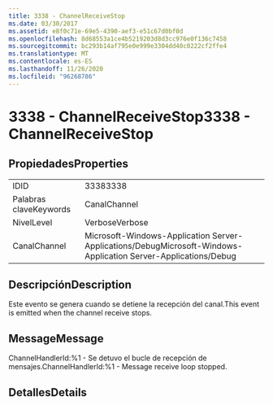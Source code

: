```yaml
---
title: 3338 - ChannelReceiveStop
ms.date: 03/30/2017
ms.assetid: e8f0c71e-69e5-4390-aef3-e51c67d0bf0d
ms.openlocfilehash: 8d68553a1ce4b5219203d8d3cc976e0f136c7458
ms.sourcegitcommit: bc293b14af795e0e999e3304dd40c0222cf2ffe4
ms.translationtype: MT
ms.contentlocale: es-ES
ms.lasthandoff: 11/26/2020
ms.locfileid: "96268786"
---
```

# <a name="3338---channelreceivestop"></a><span data-ttu-id="647c5-102">3338 - ChannelReceiveStop</span><span class="sxs-lookup"><span data-stu-id="647c5-102">3338 - ChannelReceiveStop</span></span>

## <a name="properties"></a><span data-ttu-id="647c5-103">Propiedades</span><span class="sxs-lookup"><span data-stu-id="647c5-103">Properties</span></span>  
  
|||  
|-|-|  
|<span data-ttu-id="647c5-104">ID</span><span class="sxs-lookup"><span data-stu-id="647c5-104">ID</span></span>|<span data-ttu-id="647c5-105">3338</span><span class="sxs-lookup"><span data-stu-id="647c5-105">3338</span></span>|  
|<span data-ttu-id="647c5-106">Palabras clave</span><span class="sxs-lookup"><span data-stu-id="647c5-106">Keywords</span></span>|<span data-ttu-id="647c5-107">Canal</span><span class="sxs-lookup"><span data-stu-id="647c5-107">Channel</span></span>|  
|<span data-ttu-id="647c5-108">Nivel</span><span class="sxs-lookup"><span data-stu-id="647c5-108">Level</span></span>|<span data-ttu-id="647c5-109">Verbose</span><span class="sxs-lookup"><span data-stu-id="647c5-109">Verbose</span></span>|  
|<span data-ttu-id="647c5-110">Canal</span><span class="sxs-lookup"><span data-stu-id="647c5-110">Channel</span></span>|<span data-ttu-id="647c5-111">Microsoft-Windows-Application Server-Applications/Debug</span><span class="sxs-lookup"><span data-stu-id="647c5-111">Microsoft-Windows-Application Server-Applications/Debug</span></span>|  
  
## <a name="description"></a><span data-ttu-id="647c5-112">Descripción</span><span class="sxs-lookup"><span data-stu-id="647c5-112">Description</span></span>  

 <span data-ttu-id="647c5-113">Este evento se genera cuando se detiene la recepción del canal.</span><span class="sxs-lookup"><span data-stu-id="647c5-113">This event is emitted when the channel receive stops.</span></span>  
  
## <a name="message"></a><span data-ttu-id="647c5-114">Message</span><span class="sxs-lookup"><span data-stu-id="647c5-114">Message</span></span>  

 <span data-ttu-id="647c5-115">ChannelHandlerId:%1 - Se detuvo el bucle de recepción de mensajes.</span><span class="sxs-lookup"><span data-stu-id="647c5-115">ChannelHandlerId:%1 - Message receive loop stopped.</span></span>  
  
## <a name="details"></a><span data-ttu-id="647c5-116">Detalles</span><span class="sxs-lookup"><span data-stu-id="647c5-116">Details</span></span>
